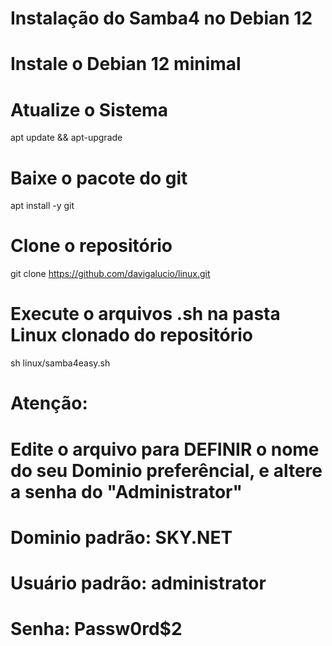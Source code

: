 # Instalação do Samba4 no Debian 12
# Instale o Debian 12 minimal
# Atualize o Sistema

apt update && apt-upgrade

# Baixe o pacote do git

apt install -y git

# Clone o repositório

git clone https://github.com/davigalucio/linux.git

# Execute o arquivos .sh na pasta Linux clonado do repositório

 sh linux/samba4easy.sh

# Atenção:
# Edite o arquivo para DEFINIR o nome do seu Dominio preferêncial, e altere a senha do "Administrator"
# Dominio padrão: SKY.NET
# Usuário padrão: administrator
# Senha: Passw0rd$2

